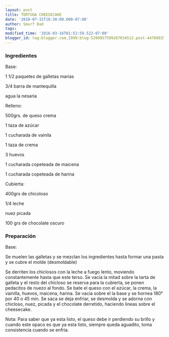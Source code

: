 ```yaml
---
layout: post
title: TORTUGA CHEESECAKE
date: '2010-07-15T18:30:00.000-07:00'
author: Smurf Dad
tags: 
modified_time: '2016-03-16T01:52:59.522-07:00'
blogger_id: tag:blogger.com,1999:blog-5299957599287034512.post-4476603562933878269
---
```


<h3>Ingredientes</h3>

Base:

1 1/2 paquetes de galletas marias

3/4 barra de mantequilla

agua la nesaria

Relleno:

500grs. de queso crema

1 taza de azúcar

1 cucharada de vainila

1 taza de crema

3 huevos

1 cucharada copeteada de maicena

1 cucharada copeteada de harina

Cubierta:

400grs de chicoloso

1/4 leche

nuez picada

100 grs de chocolate oscuro

<h3>Preparación</h3>

Base:

Se muelen las galletas y se mezclan los ingredientes hasta formar una pasta y se cubre el molde (desmoldable)

Se derriten los chiclosos con la leche a fuego lento, moviendo constantemente hasta que este terso. Se vacia la mitad sobre la tarta de galleta y el resto del chicloso se reserva para la cubierta, se ponen pedacitos de nuezo al fondo. Se bate el queso con el azúcar, la crema, la vainilla, huevos, maicena, harina. Se vacia sobre el la base y se hornea 180&deg; por 40 o 45 min. Se saca se deja enfriar, se desmolda y se adorna con chicloso, nuez, picada y el chocolate derretido, haciendo lineas sobre el cheesecake.

Nota: Para saber que ya esta listo, el queso debe ir perdiendo su brillo y cuando este opaco es que ya esta listo, siempre queda aguadito, toma consistencia cuando se enfria.


